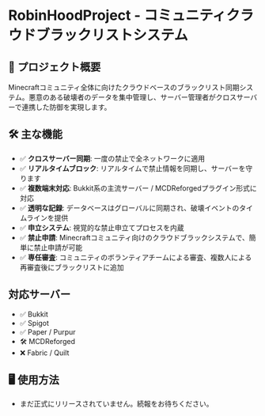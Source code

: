 # RobinHoodProject - コミュニティクラウドブラックリストシステム

## 🌟 プロジェクト概要

Minecraftコミュニティ全体に向けたクラウドベースのブラックリスト同期システム。悪意のある破壊者のデータを集中管理し、サーバー管理者がクロスサーバーで連携した防御を実現します。

## 🛠️ 主な機能

* ✅ **クロスサーバー同期**: 一度の禁止で全ネットワークに適用
* ✅ **リアルタイムブロック**: リアルタイムで禁止情報を同期し、サーバーを守ります
* ✅ **複数端末対応**: Bukkit系の主流サーバー / MCDReforgedプラグイン形式に対応
* ✅ **透明な記録**: データベースはグローバルに同期され、破壊イベントのタイムラインを提供
* ✅ **申立システム**: 視覚的な禁止申立てプロセスを内蔵
* ✅ **禁止申請**: Minecraftコミュニティ向けのクラウドブラックシステムで、簡単に禁止申請が可能
* ✅ **専任審査**: コミュニティのボランティアチームによる審査、複数人による再審査後にブラックリストに追加

## 対応サーバー

- ✅ Bukkit
- ✅ Spigot
- ✅ Paper / Purpur
- 🛠️ MCDReforged
- ❌ Fabric / Quilt

## 🖥️ 使用方法

* まだ正式にリリースされていません。続報をお待ちください。
